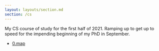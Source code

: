 ```yaml
---
layout: layouts/section.md
section: /cs
---
```


My CS course of study for the first half of 2021. Ramping up to get up to speed
for the impending beginning of my PhD in September.

* [0.map](/cs/0-map)

